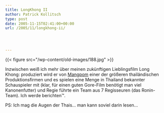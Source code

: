 ```yaml
---
title: LongKhong II
author: Patrick Kollitsch
type: post
date: 2005-11-15T02:41:00+00:00
url: /2005/11/longkhong-ii/




---
```

{{< figure src="/wp-content/old-images/188.jpg" >}}

Inzwischen wei&szlig; ich mehr &uuml;ber meinen zuk&uuml;nftigen Lieblingsfilm Long Khong: produziert wird er von [Mangpom][1] einer der gr&ouml;&szlig;eren thail&auml;ndischen Produktionsfirmen und es spielen eine Menge in Thailand bekannter Schauspieler mit (klar, f&uuml;r einen guten Gore-Film ben&ouml;tigt man viel Kanonenfutter) und Regie f&uuml;hrte ein Team aus 7 Regisseuren (das Ronin-Team). Ich werde berichten&trade;.

PS: Ich mag die Augen der Thais... man kann soviel darin lesen...

 [1]: http://www.mangpong.co.th/
